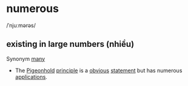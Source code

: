 # numerous

/ˈnjuːmərəs/

## existing in large numbers (nhiều)

Synonym [many]()

- The [Pigeonhold](../p/pigeonhole-n.md#one-of-set-of-small-boxes-that-are-fixed-on-a-wall-and-open-at-the-front-used-for-putting-letters-messages-etc-one-of-a-similar-set-of-boxes-that-are-part-of-a-desk-used-for-keeping-papers-documents-etc-hòm-thư-hộc-tủ) [principle](../p/principle-n.md#a-law-a-rule-or-a-theory-that-something-is-based-on-nguyên-tắc) is a [obvious](../o/obvious-adj.md#easy-to-see-or-understand-rõ-ràng) [statement](../s/statement-n.md#something-that-you-say-or-write-that-gives-information-or-an-opinion-câu-câu-lệnh-mệnh-đề) but has numerous [applications](../a/application-n.md#the-practical-use-of-something-especially-a-theory-discovery-etc-ứng-dụng).
